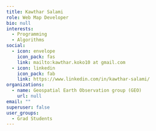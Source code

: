 ```yaml
---
title: Kawthar Salami
role: Web Map Developer
bio: null
interests:
  - Programming
  - Algorithms
social:
  - icon: envelope
    icon_pack: fas
    link: mailto:kawthar.koko10 at gmail.com
  - icon: linkedin
    icon_pack: fab
    link: https://www.linkedin.com/in/kawthar-salami/
organizations:
  - name: Geospatial Earth Observation group (GEO)
    url: null
email: ""
superuser: false
user_groups:
  - Grad Students
---
```

